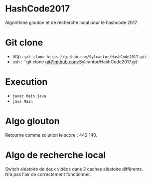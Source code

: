 # HashCode2017

Algorithme glouton et de recherche local pour le hashcode 2017.

# Git clone

- http : `git clone https://github.com/Sylcantor/HashCode2017.git`
- ssh : ``git clone git@github.com:Sylcantor/HashCode2017.git`

# Execution

- `javac Main.java`
- `java Main`

# Algo glouton

Retourne comme solution le score : 442 140.

# Algo de recherche local

Switch aléatoire de deux vidéos dans 2 caches aléatoire différents.  
N'a pas l'air de correctement fonctionner.
